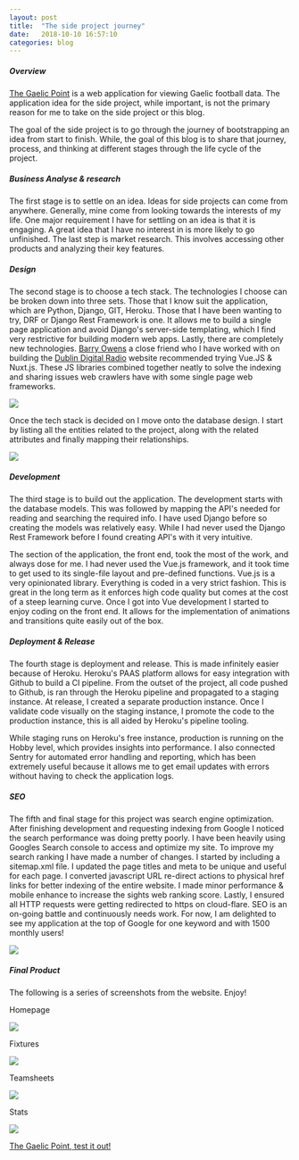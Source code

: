 ```yaml
---
layout: post
title:  "The side project journey"
date:   2018-10-10 16:57:10
categories: blog
---
```


##### Overview

 [The Gaelic Point](https://www.thegaelicpoint.ie) is a web application for viewing Gaelic football data. The application idea for the side project, while important, is not the primary reason for me to take on the side project or this blog. 

The goal of the side project is to go through the journey of bootstrapping an idea from start to finish. While, the goal of this blog is to share that journey, process, and thinking at different stages through the life cycle of the project.
 
##### Business Analyse & research 

The first stage is to settle on an idea. Ideas for side projects can come from anywhere. Generally, mine come from looking towards the interests of my life. One major requirement I have for settling on an idea is that it is engaging. A great idea that I have no interest in is more likely to go unfinished. The last step is market research. This involves accessing other products and analyzing their key features.  

##### Design

The second stage is to choose a tech stack. The technologies I choose can be broken down into three sets. Those that I know suit the application, which are Python, Django, GIT, Heroku. Those that I have been wanting to try, DRF or Django Rest Framework is one. It allows me to build a single page application and avoid Django's server-side templating, which I find very restrictive for building modern web apps. Lastly, there are completely new technologies.  [Barry Owens](http://www.barryowens.net/) a close friend who I have worked with on building the [Dublin Digital Radio](https://listen.dublindigitalradio.com/)  website recommended trying Vue.JS & Nuxt.js. These JS libraries combined together neatly to solve the indexing and sharing issues web crawlers have with some single page web frameworks.

<div class="honeycombpic-short">
<img src="https://github.com/bawn92/bawn92.github.io/blob/master/assets/img/system-arch.png?raw=true"/>
</div>


Once the tech stack is decided on I move onto the database design. I start by listing all the entities related to the project, along with the related attributes and finally mapping their relationships. 


<div class="honeycombpic-long">
<img src="https://github.com/bawn92/bawn92.github.io/blob/master/assets/img/database-design.png?raw=true"/>
</div>


##### Development

The third stage is to build out the application. The development starts with the database models. This was followed by mapping the API's needed for reading and searching the required info. I have used Django before so creating the models was relatively easy. While I had never used the Django Rest Framework before I found creating API's with it very intuitive. 

The section of the application, the front end, took the most of the work, and always dose for me. I had never used the Vue.js framework, and it took time to get used to its single-file layout and pre-defined functions. Vue.js is a very opinionated library. Everything is coded in a very strict fashion. This is great in the long term as it enforces high code quality but comes at the cost of a steep learning curve. Once I got into Vue development I started to enjoy coding on the front end. It allows for the implementation of animations and transitions quite easily out of the box.


##### Deployment & Release

The fourth stage is deployment and release. This is made infinitely easier because of Heroku. Heroku's PAAS platform allows for easy integration with Github to build a CI pipeline. From the outset of the project, all code pushed to Github, is ran through the Heroku pipeline and propagated to a staging instance. At release, I created a separate production instance. Once I validate code visually on the staging instance, I promote the code to the production instance, this is all aided by Heroku's pipeline tooling. 

While staging runs on Heroku's free instance, production is running on the Hobby level, which provides insights into performance. I also connected Sentry for automated error handling and reporting, which has been extremely useful because it allows me to get email updates with errors without having to check the application logs.

##### SEO

The fifth and final stage for this project was search engine optimization. After finishing development and requesting indexing from Google I noticed the search performance was doing pretty poorly. I have been heavily using Googles Search console to access and optimize my site. To improve my search ranking I have made a number of changes. I started by including a sitemap.xml file. I updated the page titles and meta to be unique and useful for each page. I converted javascript URL re-direct actions to physical href links for better indexing of the entire website. I made minor performance & mobile enhance to increase the sights web ranking score. Lastly, I ensured all HTTP requests were getting redirected to https on cloud-flare. SEO is an on-going battle and continuously needs work. For now, I am delighted to see my application at the top of Google for one keyword and with 1500 monthly users!

<div class="honeycombpic-small">
<img src="https://github.com/bawn92/bawn92.github.io/blob/master/assets/img/growth.png?raw=true"/>
</div>

##### Final Product

The following is a series of screenshots from the website. Enjoy!

Homepage

<div class="honeycombpic">
<img src="https://github.com/bawn92/bawn92.github.io/blob/master/assets/img/points_homescreen.png?raw=true"/>
</div>

Fixtures

<div class="honeycombpic">
<img src="https://github.com/bawn92/bawn92.github.io/blob/master/assets/img/points_brackets.png?raw=true"/>
</div>

Teamsheets

<div class="honeycombpic">
<img src="https://github.com/bawn92/bawn92.github.io/blob/master/assets/img/points_teamsheets.png?raw=true"/>
</div>

Stats

<div class="honeycombpic">
<img src="https://github.com/bawn92/bawn92.github.io/blob/master/assets/img/points_charts.png?raw=true"/>
</div>

 [The Gaelic Point, test it out! ](https://www.thegaelicpoint.ie)




